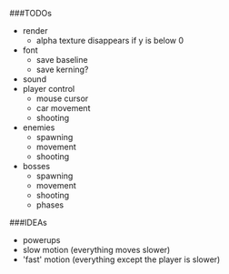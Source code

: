 
###TODOs

- render
    - alpha texture disappears if y is below 0
- font
    - save baseline
    - save kerning?
- sound
- player control
    - mouse cursor
    - car movement
    - shooting
- enemies
    - spawning
    - movement
    - shooting
- bosses
    - spawning
    - movement
    - shooting
    - phases


###IDEAs

- powerups
- slow motion (everything moves slower)
- 'fast' motion (everything except the player is slower)
